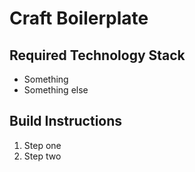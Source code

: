 # Craft Boilerplate

## Required Technology Stack
- Something
- Something else

## Build Instructions
1. Step one
2. Step two
